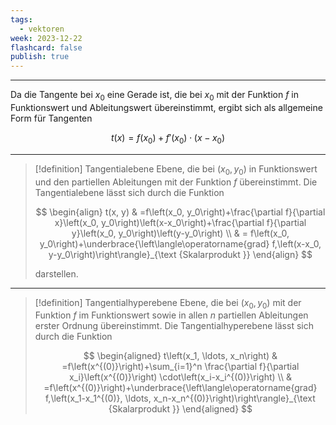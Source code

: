 ```yaml
---
tags:
  - vektoren
week: 2023-12-22
flashcard: false
publish: true
---
```

***

Da die Tangente bei $x_0$ eine Gerade ist, die bei $x_0$ mit der Funktion $f$ in Funktionswert und Ableitungswert übereinstimmt, ergibt sich als allgemeine Form für Tangenten

$$
t(x) = f(x_{0}) + f'(x_{0}) \cdot (x-x_{0})
$$

***

> [!definition] Tangentialebene
> Ebene, die bei $\left(x_0, y_0\right)$ in Funktionswert und den partiellen Ableitungen mit der Funktion $f$ übereinstimmt. Die Tangentialebene lässt sich durch die Funktion
> 
> $$
>\begin{align}
 t(x, y) & =f\left(x_0, y_0\right)+\frac{\partial f}{\partial x}\left(x_0, y_0\right)\left(x-x_0\right)+\frac{\partial f}{\partial y}\left(x_0, y_0\right)\left(y-y_0\right) \\
 & = f\left(x_0, y_0\right)+\underbrace{\left\langle\operatorname{grad} f,\left(x-x_0, y-y_0\right)\right\rangle}_{\text {Skalarprodukt }}
\end{align}
> $$
> 
> darstellen.

***

> [!definition] Tangentialhyperebene
> Ebene, die bei $\left(x_0, y_0\right)$ mit der Funktion $f$ im Funktionswert sowie in allen $n$ partiellen Ableitungen erster Ordnung übereinstimmt. Die Tangentialhyperebene lässt sich durch die Funktion
> 
> $$
> \begin{aligned}
> t\left(x_1, \ldots, x_n\right) & =f\left(x^{(0)}\right)+\sum_{i=1}^n \frac{\partial f}{\partial x_i}\left(x^{(0)}\right) \cdot\left(x_i-x_i^{(0)}\right) \\
> & =f\left(x^{(0)}\right)+\underbrace{\left\langle\operatorname{grad} f,\left(x_1-x_1^{(0)}, \ldots, x_n-x_n^{(0)}\right)\right\rangle}_{\text {Skalarprodukt }}
> \end{aligned} 
> $$

